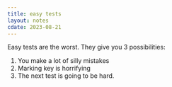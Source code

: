 ```yaml
---
title: easy tests
layout: notes
cdate: 2023-08-21
---
```


Easy tests are the worst. They give you 3 possibilities:

1. You make a lot of silly mistakes
2. Marking key is horrifying
3. The next test is going to be hard.

